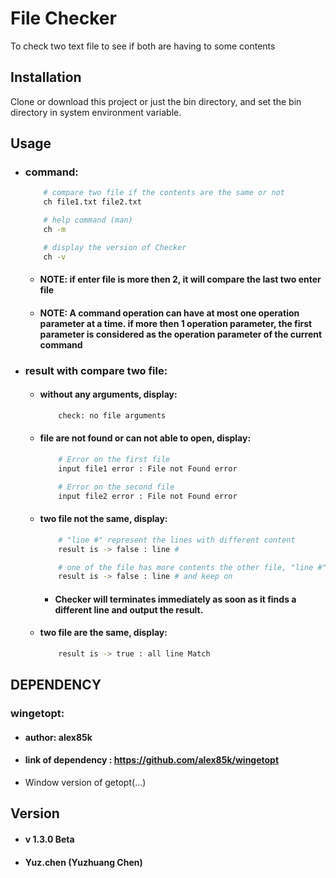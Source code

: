 # File Checker
To check two text file to see if both are having to some contents

## Installation
Clone or download this project or just the bin directory, and set the bin directory in system environment variable.

## Usage
- ### command:
    ``` bash
        # compare two file if the contents are the same or not
        ch file1.txt file2.txt

        # help command (man)
        ch -m

        # display the version of Checker
        ch -v
    ```
    - #### NOTE: if enter file is more then 2, it will compare the last two enter file
    - #### NOTE: A command operation can have at most one operation parameter at a time. if more then 1 operation parameter, the first parameter is considered as the operation parameter of the current command

- ### result with compare two file:
    - #### without any arguments, display:
        ``` bash
            check: no file arguments
        ```
    - #### file are not found or can not able to open, display:
        ``` bash
            # Error on the first file
            input file1 error : File not Found error

            # Error on the second file
            input file2 error : File not Found error
        ```
    - #### two file not the same, display:
        ``` bash
            # "line #" represent the lines with different content
            result is -> false : line #

            # one of the file has more contents the other file, "line #" represent starts with this line, and there is more contents to follow
            result is -> false : line # and keep on
        ```
        - #### Checker will terminates immediately as soon as it finds a different line and output the result.
    
    - #### two file are the same, display:
        ``` bash
            result is -> true : all line Match
        ```

## DEPENDENCY
### wingetopt:
- #### author: alex85k
- #### link of dependency : https://github.com/alex85k/wingetopt
- Window version of  getopt(...)

## Version
- #### v 1.3.0 Beta
- #### Yuz.chen (Yuzhuang Chen)
